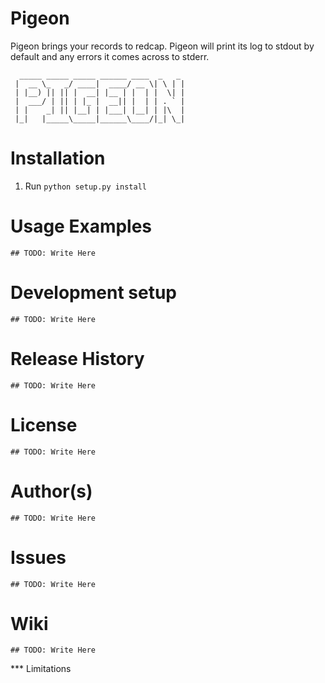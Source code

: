 # Pigeon
Pigeon brings your records to redcap. Pigeon will print its log to stdout by default and any errors it comes across to stderr.

```
  _____ _____ _____ ______ ____  _   _
 |  __ \_   _/ ____|  ____/ __ \| \ | |
 | |__) || || |  __| |__ | |  | |  \| |
 |  ___/ | || | |_ |  __|| |  | | . ` |
 | |    _| || |__| | |___| |__| | |\  |
 |_|   |_____\_____|______\____/|_| \_|

```                                     

# Installation
1. Run `python setup.py install`

# Usage Examples
    ## TODO: Write Here

# Development setup
    ## TODO: Write Here

# Release History
    ## TODO: Write Here

# License
    ## TODO: Write Here

# Author(s)
    ## TODO: Write Here

# Issues
    ## TODO: Write Here

# Wiki  
    ## TODO: Write Here

*** Limitations
